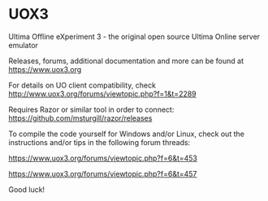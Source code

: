 # UOX3
Ultima Offline eXperiment 3 - the original open source Ultima Online server emulator

Releases, forums, additional documentation and more can be found at https://www.uox3.org

For details on UO client compatibility, check http://www.uox3.org/forums/viewtopic.php?f=1&t=2289

Requires Razor or similar tool in order to connect: https://github.com/msturgill/razor/releases

To compile the code yourself for Windows and/or Linux, check out the instructions and/or tips in the following forum threads:

https://www.uox3.org/forums/viewtopic.php?f=6&t=453

https://www.uox3.org/forums/viewtopic.php?f=6&t=457

Good luck!
